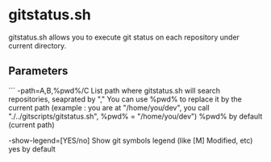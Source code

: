gitstatus.sh
============

gitstatus.sh allows you to execute git status on each repository under current directory.

Parameters
----------
´´´
-path=A,B,%pwd%/C
    List path where gitstatus.sh will search repositories, seaprated by ","
    You can use %pwd% to replace it by the current path (example : you are at "/home/you/dev", you call "./../gitscripts/gitstatus.sh", %pwd% = "/home/you/dev")
    %pwd% by default (current path)

-show-legend=[YES/no]
    Show git symbols legend (like [M] Modified, etc)
    yes by default

